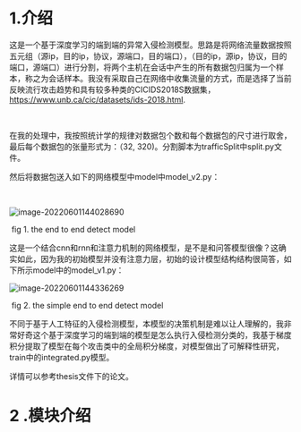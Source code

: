 # 1.介绍

​    这是一个基于深度学习的端到端的异常入侵检测模型。思路是将网络流量数据按照五元组（源ip，目的ip，协议，源端口，目的端口），（目的ip，源ip，协议，目的端口，源端口）进行分割，将两个主机在会话中产生的所有数据包归属为一个样本，称之为会话样本。我没有采取自己在网络中收集流量的方式，而是选择了当前反映流行攻击趋势和具有较多种类的CICIDS2018S数据集，https://www.unb.ca/cic/datasets/ids-2018.html.

​	

​	在我的处理中，我按照统计学的规律对数据包个数和每个数据包的尺寸进行取舍，最后每个数据包的张量形式为：（32, 320)。分割脚本为trafficSplit中split.py文件。

  然后将数据包送入如下的网络模型中model中model_v2.py：

​    

![image-20220601144028690](C:\Users\alice\AppData\Roaming\Typora\typora-user-images\image-20220601144028690.png)

​        fig 1. the end to end detect model

这是一个结合cnn和rnn和注意力机制的网络模型，是不是和问答模型很像？这确实如此，因为我的初始模型并没有注意力层，初始的设计模型结构结构很简答，如下所示model中的model_v1.py：

![image-20220601144336269](C:\Users\alice\AppData\Roaming\Typora\typora-user-images\image-20220601144336269.png)

​             fig 2. the simple end to end detect model

不同于基于人工特征的入侵检测模型，本模型的决策机制是难以让人理解的，我非常好奇这个基于深度学习的端到端的模型是怎么执行入侵检测分类的，我基于梯度积分提取了模型在每个攻击类中的全局积分梯度，对模型做出了可解释性研究，train中的integrated.py模型。

详情可以参考thesis文件下的论文。

# 2 .模块介绍





